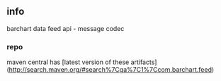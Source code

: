 <!--

    Copyright (C) 2011-2012 Barchart, Inc. <http://www.barchart.com/>

    All rights reserved. Licensed under the OSI BSD License.

    http://www.opensource.org/licenses/bsd-license.php

-->
## info

barchart data feed api - message codec

### repo

maven central has
[latest version of these artifacts]
(http://search.maven.org/#search%7Cga%7C1%7Ccom.barchart.feed)
